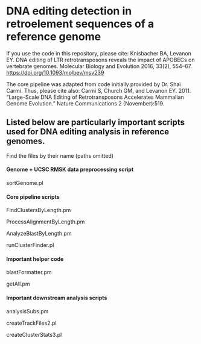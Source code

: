 # DNA editing detection in retroelement sequences of a reference genome

If you use the code in this repository, please cite:
Knisbacher BA, Levanon EY. DNA editing of LTR retrotransposons reveals the impact of APOBECs on vertebrate genomes. Molecular Biology and Evolution 2016, 33(2), 554–67.  https://doi.org/10.1093/molbev/msv239

The core pipeline was adapted from code initially provided by Dr. Shai Carmi. 
Thus, please cite also: Carmi S, Church GM, and Levanon EY. 2011. “Large-Scale DNA Editing of Retrotransposons Accelerates Mammalian Genome Evolution.” Nature Communications 2 (November):519.

## Listed below are particularly important scripts used for DNA editing analysis in reference genomes.
Find the files by their name (paths omitted)

#### Genome + UCSC RMSK data preprocessing script
sortGenome.pl

#### Core pipeline scripts
FindClustersByLength.pm

ProcessAlignmentByLength.pm

AnalyzeBlastByLength.pm

runClusterFinder.pl

#### Important helper code
blastFormatter.pm

getAll.pm

#### Important downstream analysis scripts
analysisSubs.pm

createTrackFiles2.pl

createClusterStats3.pl
